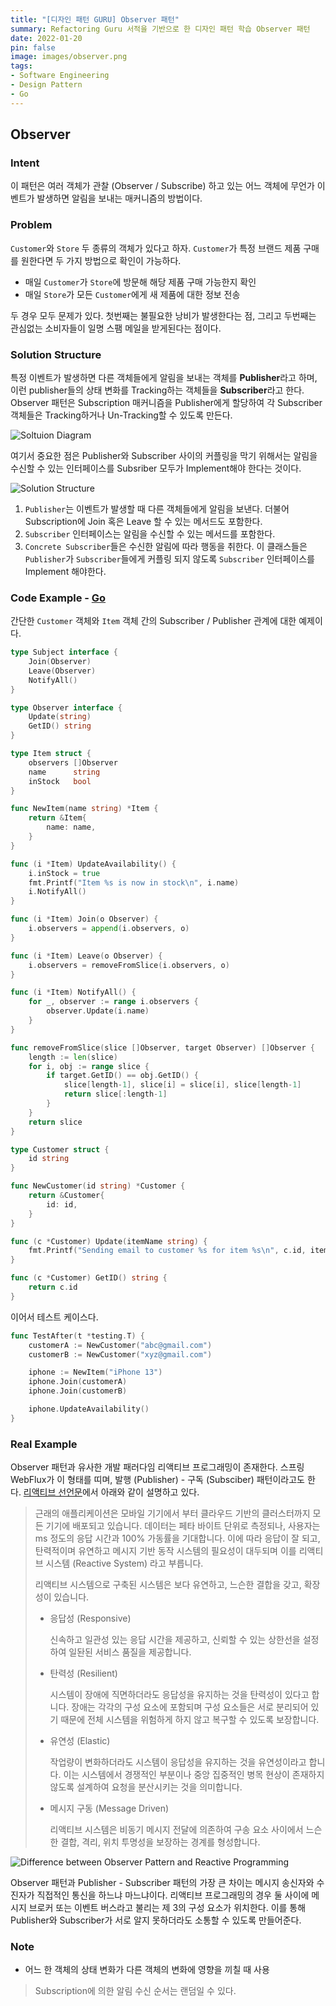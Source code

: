 ```yaml
---
title: "[디자인 패턴 GURU] Observer 패턴"
summary: Refactoring Guru 서적을 기반으로 한 디자인 패턴 학습 Observer 패턴
date: 2022-01-20
pin: false
image: images/observer.png
tags:
- Software Engineering
- Design Pattern
- Go
---
```


## Observer

### Intent

이 패턴은 여러 객체가 관찰 (Observer / Subscribe) 하고 있는 어느 객체에 무언가 이벤트가 발생하면 알림을 보내는 매커니즘의 방법이다.

### Problem

`Customer`와 `Store` 두 종류의 객체가 있다고 하자. `Customer`가 특정 브랜드 제품 구매를 원한다면 두 가지 방법으로 확인이 가능하다.

- 매일 `Customer`가 `Store`에 방문해 해당 제품 구매 가능한지 확인
- 매일 `Store`가 모든 `Customer`에게 새 제품에 대한 정보 전송

두 경우 모두 문제가 있다. 첫번째는 불필요한 낭비가 발생한다는 점, 그리고 두번째는 관심없는 소비자들이 일명 스팸 메일을 받게된다는 점이다.

### Solution Structure

특정 이벤트가 발생하면 다른 객체들에게 알림을 보내는 객체를 **Publisher**라고 하며, 이런 publisher들의 상태 변화를 Tracking하는 객체들을 **Subscriber**라고 한다. Observer 패턴은 Subscription 매커니즘을 Publisher에게 할당하여 각 Subscriber 객체들은 Tracking하거나 Un-Tracking할 수 있도록 만든다.

![Soltuion Diagram[^1]](images/observer-solution2-en.png)

여기서 중요한 점은 Publisher와 Subscriber 사이의 커플링을 막기 위해서는 알림을 수신할 수 있는 인터페이스를 Subsriber 모두가 Implement해야 한다는 것이다.

![Solution Structure[^1]](images/observer-structure.png)

1. `Publisher`는 이벤트가 발생할 때 다른 객체들에게 알림을 보낸다. 더불어 Subscription에 Join 혹은 Leave 할 수 있는 메서드도 포함한다.
2. `Subscriber` 인터페이스는 알림을 수신할 수 있는 메서드를 포함한다.
3. `Concrete Subscriber`들은 수신한 알림에 따라 행동을 취한다. 이 클래스들은 `Publisher`가 `Subscriber`들에게 커플링 되지 않도록 `Subscriber` 인터페이스를 Implement 해야한다.

### Code Example - [Go](https://github.com/joonparkhere/records/tree/main/design-pattern/project/hello-behavioral-pattern/observer)

간단한 `Customer` 객체와 `Item` 객체 간의 Subscriber / Publisher 관계에 대한 예제이다.

```go
type Subject interface {
	Join(Observer)
	Leave(Observer)
	NotifyAll()
}
```

```go
type Observer interface {
	Update(string)
	GetID() string
}
```

```go
type Item struct {
	observers []Observer
	name      string
	inStock   bool
}

func NewItem(name string) *Item {
	return &Item{
		name: name,
	}
}

func (i *Item) UpdateAvailability() {
	i.inStock = true
	fmt.Printf("Item %s is now in stock\n", i.name)
	i.NotifyAll()
}

func (i *Item) Join(o Observer) {
	i.observers = append(i.observers, o)
}

func (i *Item) Leave(o Observer) {
	i.observers = removeFromSlice(i.observers, o)
}

func (i *Item) NotifyAll() {
	for _, observer := range i.observers {
		observer.Update(i.name)
	}
}

func removeFromSlice(slice []Observer, target Observer) []Observer {
	length := len(slice)
	for i, obj := range slice {
		if target.GetID() == obj.GetID() {
			slice[length-1], slice[i] = slice[i], slice[length-1]
			return slice[:length-1]
		}
	}
	return slice
}
```

```go
type Customer struct {
	id string
}

func NewCustomer(id string) *Customer {
	return &Customer{
		id: id,
	}
}

func (c *Customer) Update(itemName string) {
	fmt.Printf("Sending email to customer %s for item %s\n", c.id, itemName)
}

func (c *Customer) GetID() string {
	return c.id
}
```

이어서 테스트 케이스다.

```go
func TestAfter(t *testing.T) {
	customerA := NewCustomer("abc@gmail.com")
	customerB := NewCustomer("xyz@gmail.com")

	iphone := NewItem("iPhone 13")
	iphone.Join(customerA)
	iphone.Join(customerB)

	iphone.UpdateAvailability()
}
```

### Real Example

Observer 패턴과 유사한 개발 패러다임 리액티브 프로그래밍이 존재한다. 스프링 WebFlux가 이 형태를 띠며, 발행 (Publisher) - 구독 (Subsciber) 패턴이라고도 한다. [리액티브 선언문](https://www.reactivemanifesto.org/ko)에서 아래와 같이 설명하고 있다.

> 근래의 애플리케이션은 모바일 기기에서 부터 클라우드 기반의 클러스터까지 모든 기기에 배포되고 있습니다. 데이터는 페타 바이트 단위로 측정되나, 사용자는 ms 정도의 응답 시간과 100% 가동률을 기대합니다. 이에 따라 응답이 잘 되고, 탄력적이며 유연하고 메시지 기반 동작 시스템의 필요성이 대두되며 이를 리액티브 시스템 (Reactive System) 라고 부릅니다.
>
> 리액티브 시스템으로 구축된 시스템은 보다 유연하고, 느슨한 결합을 갖고, 확장성이 있습니다.
>
> - 응답성 (Responsive)
>
>   신속하고 일관성 있는 응답 시간을 제공하고, 신뢰할 수 있는 상한선을 설정하여 일돤된 서비스 품질을 제공합니다.
>
> - 탄력성 (Resilient)
>
>   시스템이 장애에 직면하더라도 응답성을 유지하는 것을 탄력성이 있다고 합니다. 장애는 각각의 구성 요소에 포함되며 구성 요소들은 서로 분리되어 있기 때문에 전체 시스템을 위험하게 하지 않고 복구할 수 있도록 보장합니다.
>
> - 유연성 (Elastic)
>
>   작업량이 변화하더라도 시스템이 응답성을 유지하는 것을 유연성이라고 합니다. 이는 시스템에서 경쟁적인 부분이나 중앙 집중적인 병목 현상이 존재하지 않도록 설계하여 요청을 분산시키는 것을 의미합니다.
>
> - 메시지 구동 (Message Driven)
>
>   리액티브 시스템은 비동기 메시지 전달에 의존하여 구송 요소 사이에서 느슨한 결합, 격리, 위치 투명성을 보장하는 경계를 형성합니다.

![Difference between Observer Pattern and Reactive Programming[^2]](images/observer-difference-with-reactive-programming.png)

Observer 패턴과 Publisher - Subscriber 패턴의 가장 큰 차이는 메시지 송신자와 수진자가 직접적인 통신을 하느냐 마느냐이다. 리액티브 프로그래밍의 경우 둘 사이에 메시지 브로커 또는 이벤트 버스라고 불리는 제 3의 구성 요소가 위치한다. 이를 통해 Publisher와 Subscriber가 서로 알지 못하더라도 소통할 수 있도록 만들어준다.

### Note

- 어느 한 객체의 상태 변화가 다른 객체의 변화에 영향을 끼칠 때 사용

> Subscription에 의한 알림 수신 순서는 랜덤일 수 있다.

[^1]: [Observer Origin](https://refactoring.guru/design-patterns/observer)
[^2]: [zorba91 Tistory Posting](https://zorba91.tistory.com/291)